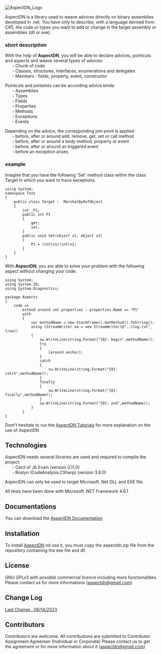 ![AspectDN_Logo](https://user-images.githubusercontent.com/80349691/230712228-7e2adb9c-b7a3-4760-a2e7-75101a55ab86.png)

AspectDN is a library used to weave advices directly on binary assemblies developed in .net. 
You have only to describe, with a language derived from C#5, the code or types you want to add or change in the target assembly or assemblies (dll or exe).

### short description
With the help of **AspectDN**, you will be able to declare advices, pointcuts and aspects and weave several types of advices:
<br>&nbsp;&nbsp;&nbsp;&nbsp;&nbsp;&nbsp;- Chunk of code
<br>&nbsp;&nbsp;&nbsp;&nbsp;&nbsp;&nbsp;- Classes, structures, interfaces, enumerations and delegates
<br>&nbsp;&nbsp;&nbsp;&nbsp;&nbsp;&nbsp;- Members : fields, property, event, constructor


Pointcuts and jointoints can be according advice kinds:
<br>&nbsp;&nbsp;&nbsp;&nbsp;&nbsp;&nbsp;- Assemblies
<br>&nbsp;&nbsp;&nbsp;&nbsp;&nbsp;&nbsp;- Types
<br>&nbsp;&nbsp;&nbsp;&nbsp;&nbsp;&nbsp;- Fields
<br>&nbsp;&nbsp;&nbsp;&nbsp;&nbsp;&nbsp;- Properties
<br>&nbsp;&nbsp;&nbsp;&nbsp;&nbsp;&nbsp;- Methods
<br>&nbsp;&nbsp;&nbsp;&nbsp;&nbsp;&nbsp;- Exceptions
<br>&nbsp;&nbsp;&nbsp;&nbsp;&nbsp;&nbsp;- Events

Depending on the advice, the corresponding join point is applied:
<br>&nbsp;&nbsp;&nbsp;&nbsp;&nbsp;&nbsp;- before, after or around add, remove, get, set or call method
<br>&nbsp;&nbsp;&nbsp;&nbsp;&nbsp;&nbsp;- before, after or around a body method, property or event
<br>&nbsp;&nbsp;&nbsp;&nbsp;&nbsp;&nbsp;- before, after or around an triggered event
<br>&nbsp;&nbsp;&nbsp;&nbsp;&nbsp;&nbsp;- before an exception arises

### example

Imagine that you have the following 'Set' method class within the class Target in which you want to trace exceptions.
```
using System;
namespace Test
{
	public class Target :  MarshalByRefObject
	{
		int _P1;
		public int P1
		{
			get;
			set;
		}
		public void Set(object x1, object x2)
		{
			P1 = (int)x1/(int)x2;
		}
	}
}
```
With  **AspectDN**, you are able to solve your problem with the following aspect without changing your code.
```
using System;
using System.IO;
using System.Diagnostics;

package Aspects
{
	code => 
		extend around set properties : properties.Name == "P1" 
		with
		{
			var methodName = new StackFrame().GetMethod().ToString();
			using (StreamWriter sw = new StreamWriter(@"..\log.txt", true))
			{
				sw.WriteLine(string.Format("{0}: begin",methodName));
				try
				{
					[around anchor];
				}
				catch
				{
					sw.WriteLine(string.Format("{0}: catch",methodName));
				}
				finally
				{
					sw.WriteLine(string.Format("{0}: finally",methodName));
				}
				sw.WriteLine(string.Format("{0}: end",methodName));
			}
		}
}
```

Dont't hesitate to run the <a href="https://github.com/tfreyburger/aspectDN/wiki/Tutorials" title="AspectDN Tutorials">AspectDN Tutorials</a> for more explanation on the use of AspectDN 


## Technologies

AspectDN needs several libraries are used and required to compile the project:
<br>&nbsp;&nbsp;&nbsp;&nbsp;&nbsp;&nbsp;- Cecil of Jb Evain (version 0.11.0)
<br>&nbsp;&nbsp;&nbsp;&nbsp;&nbsp;&nbsp;- Roslyn (CodeAnalysis.CSharp) (version 3.8.0)

AspectDN can only be used to target Microsoft .Net DLL and EXE file.

All tests have been done with Microsoft .NET Framework 4.6.1

## Documentations
You can download the <a href="https://github.com/tfreyburger/AspectDN/files/11642224/AspectDN.Documentation.pdf" title="AspectDN Documentation">AspectDN Documentation</a>

## Installation
To install [AspectDN](https://github.com/tfreyburger/AspectDN/files/11925948/AspectDN.zip)
nd use it, you must copy the aspectdn.zip file from the repository containing the exe file and dll.  

## License
GNU GPLv3 with possible commercial licence including more functionalities.
Please contact us for more informations (aspectdn@gmail.com)

## Change Log
<a href="https://github.com/tfreyburger/AspectDN/blob/0.9.0.0/ChangeLog.md">Last Change : 06/14/2023</a>

## Contributors
Contributors are wellcome.
All contributions are submitted to Contributor Assignment Agreemen (Individual or Corporate)
Please contact us to get the agreement or for more information about it (aspectdn@gmail.com)
